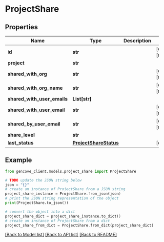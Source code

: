 # ProjectShare


## Properties

Name | Type | Description | Notes
------------ | ------------- | ------------- | -------------
**id** | **str** |  | [optional] [readonly]
**project** | **str** |  |
**shared_with_org** | **str** |  | [optional] [readonly]
**shared_with_org_name** | **str** |  | [optional] [readonly]
**shared_with_user_emails** | **List[str]** |  |
**shared_with_user_email** | **str** |  | [optional] [readonly]
**shared_by_user_email** | **str** |  | [optional] [readonly]
**share_level** | **str** |  |
**last_status** | [**ProjectShareStatus**](ProjectShareStatus.md) |  | [optional]

## Example

```python
from gencove_client.models.project_share import ProjectShare

# TODO update the JSON string below
json = "{}"
# create an instance of ProjectShare from a JSON string
project_share_instance = ProjectShare.from_json(json)
# print the JSON string representation of the object
print(ProjectShare.to_json())

# convert the object into a dict
project_share_dict = project_share_instance.to_dict()
# create an instance of ProjectShare from a dict
project_share_from_dict = ProjectShare.from_dict(project_share_dict)
```
[[Back to Model list]](../README.md#documentation-for-models) [[Back to API list]](../README.md#documentation-for-api-endpoints) [[Back to README]](../README.md)
